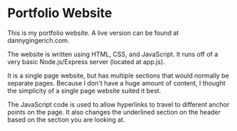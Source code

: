 # Portfolio Website

This is my portfolio website. A live version can be found at dannygingerich.com.

The website is written using HTML, CSS, and JavaScript. It runs off of a very basic Node.js/Express server (located at app.js).

It is a single page website, but has multiple sections that would normally be separate pages. Because I don't have a huge amount of content, I thought the simplicity of a single page website suited it best. 

The JavaScript code is used to allow hyperlinks to travel to different anchor points on the page. It also changes the underlined section on the header based on the section you are looking at.
